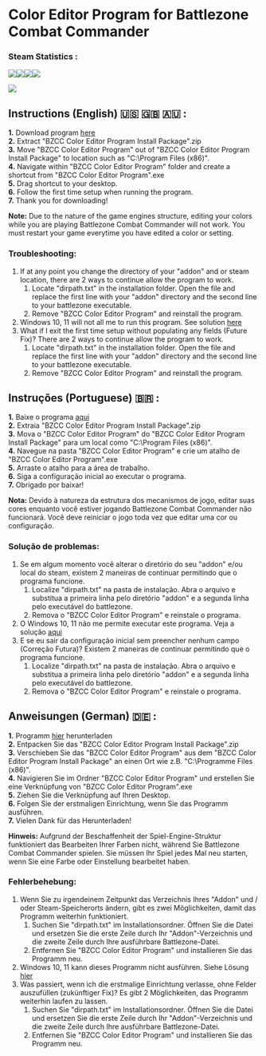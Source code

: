 # Color Editor Program for Battlezone Combat Commander

### Steam Statistics :
![](https://img.shields.io/steam/views/2773952426?logo=steam)![](https://img.shields.io/steam/downloads/2773952426?logo=steam)![](https://img.shields.io/steam/favorites/2773952426?logo=steam)![](https://img.shields.io/steam/subscriptions/2773952426?logo=steam)

<a href="https://steamcommunity.com/sharedfiles/filedetails/?id=2773952426"/> <img src="https://img.shields.io/badge/STEAM-Workshop-ff1709?style=for-the-badge&logo=steam&logoColor=white&color=3590ae&labelColor=gray"/></a>

## Instructions (English) 🇺🇸 🇬🇧 🇦🇺 :
**1.** Download program [here](https://downgit.github.io/#/home?url=https://github.com/HerndonE/BZCC-Color-Editor/blob/main/BZCC%20Color%20Editor%20Program%20Install%20Package.zip)  
**2.** Extract "BZCC Color Editor Program Install Package".zip  
**3.** Move "BZCC Color Editor Program" out of "BZCC Color Editor Program Install Package" to location such as
"C:\Program Files (x86)".  
**4.** Navigate within "BZCC Color Editor Program" folder and create a shortcut from "BZCC Color Editor Program".exe  
**5.** Drag shortcut to your desktop.  
**6.** Follow the first time setup when running the program.  
**7.** Thank you for downloading!

**Note:** Due to the nature of the game engines structure, editing your colors while you are playing Battlezone Combat Commander will not work. You must restart your game everytime you have edited a color or setting.

### Troubleshooting:
1. If at any point you change the directory of your "addon" and or steam location, there are 2 ways to continue allow the program to work.
    1. Locate "dirpath.txt" in the installation folder. Open the file and replace the first line with your "addon" directory and the second line to your battlezone executable.
    2. Remove "BZCC Color Editor Program" and reinstall the program.
2. Windows 10, 11 will not all me to run this program. See solution [here](https://youtu.be/SeIXSiI3hoQ)
3. What if I exit the first time setup without populating any fields (Future Fix)? There are 2 ways to continue allow the program to work.
    1. Locate "dirpath.txt" in the installation folder. Open the file and replace the first line with your "addon" directory and the second line to your battlezone executable.
    2. Remove "BZCC Color Editor Program" and reinstall the program.

## Instruções (Portuguese) 🇧🇷 :
**1.** Baixe o programa [aqui](https://downgit.github.io/#/home?url=https://github.com/HerndonE/BZCC-Color-Editor/blob/main/BZCC%20Color%20Editor%20Program%20Install%20Package.zip)  
**2.** Extraia "BZCC Color Editor Program Install Package".zip  
**3.** Mova o "BZCC Color Editor Program" do "BZCC Color Editor Program Install Package" para um local como
"C:\Program Files (x86)".  
**4.** Navegue na pasta "BZCC Color Editor Program" e crie um atalho de "BZCC Color Editor Program".exe  
**5.** Arraste o atalho para a área de trabalho.  
**6.** Siga a configuração inicial ao executar o programa.  
**7.** Obrigado por baixar!   

**Nota:** Devido à natureza da estrutura dos mecanismos de jogo, editar suas cores enquanto você estiver jogando Battlezone Combat Commander não funcionará. Você deve reiniciar o jogo toda vez que editar uma cor ou configuração.

### Solução de problemas:
1. Se em algum momento você alterar o diretório do seu "addon" e/ou local do steam, existem 2 maneiras de continuar permitindo que o programa funcione.
    1. Localize "dirpath.txt" na pasta de instalação. Abra o arquivo e substitua a primeira linha pelo diretório "addon" e a segunda linha pelo executável do battlezone.
    2. Remova o "BZCC Color Editor Program" e reinstale o programa.
2. O Windows 10, 11 não me permite executar este programa. Veja a solução [aqui](https://youtu.be/SeIXSiI3hoQ)
3. E se eu sair da configuração inicial sem preencher nenhum campo (Correção Futura)? Existem 2 maneiras de continuar permitindo que o programa funcione.
    1. Localize "dirpath.txt" na pasta de instalação. Abra o arquivo e substitua a primeira linha pelo diretório "addon" e a segunda linha pelo executável do battlezone.
    2. Remova o "BZCC Color Editor Program" e reinstale o programa.

## Anweisungen (German) 🇩🇪 :
**1.** Programm [hier](https://downgit.github.io/#/home?url=https://github.com/HerndonE/BZCC-Color-Editor/blob/main/BZCC%20Color%20Editor%20Program%20Install%20Package.zip) herunterladen  
**2.** Entpacken Sie das "BZCC Color Editor Program Install Package".zip  
**3.** Verschieben Sie das "BZCC Color Editor Program" aus dem "BZCC Color Editor Program Install Package" an einen Ort wie z.B.
"C:\Programme Files (x86)".  
**4.** Navigieren Sie im Ordner "BZCC Color Editor Program" und erstellen Sie eine Verknüpfung von "BZCC Color Editor Program".exe  
**5.** Ziehen Sie die Verknüpfung auf Ihren Desktop.  
**6.** Folgen Sie der erstmaligen Einrichtung, wenn Sie das Programm ausführen.  
**7.** Vielen Dank für das Herunterladen!

**Hinweis:** Aufgrund der Beschaffenheit der Spiel-Engine-Struktur funktioniert das Bearbeiten Ihrer Farben nicht, während Sie Battlezone Combat Commander spielen. Sie müssen Ihr Spiel jedes Mal neu starten, wenn Sie eine Farbe oder Einstellung bearbeitet haben.

### Fehlerbehebung:
1. Wenn Sie zu irgendeinem Zeitpunkt das Verzeichnis Ihres "Addon" und / oder Steam-Speicherorts ändern, gibt es zwei Möglichkeiten, damit das Programm weiterhin funktioniert.
    1. Suchen Sie "dirpath.txt" im Installationsordner. Öffnen Sie die Datei und ersetzen Sie die erste Zeile durch Ihr "Addon"-Verzeichnis und die zweite Zeile durch Ihre ausführbare Battlezone-Datei.
    2. Entfernen Sie "BZCC Color Editor Program" und installieren Sie das Programm neu.
2. Windows 10, 11 kann dieses Programm nicht ausführen. Siehe Lösung [hier](https://youtu.be/SeIXSiI3hoQ)
3. Was passiert, wenn ich die erstmalige Einrichtung verlasse, ohne Felder auszufüllen (zukünftiger Fix)? Es gibt 2 Möglichkeiten, das Programm weiterhin laufen zu lassen.
    1. Suchen Sie "dirpath.txt" im Installationsordner. Öffnen Sie die Datei und ersetzen Sie die erste Zeile durch Ihr "Addon"-Verzeichnis und die zweite Zeile durch Ihre ausführbare Battlezone-Datei.
    2. Entfernen Sie "BZCC Color Editor Program" und installieren Sie das Programm neu.
